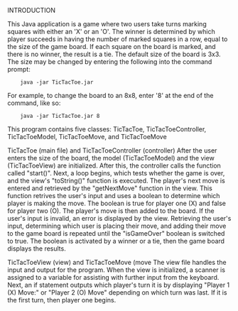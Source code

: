 INTRODUCTION

This Java application is a game where two users take turns marking squares with either an 'X' or an 'O'. The winner is determined by which
player succeeds in having the number of marked squares in a row, equal to the size of the game board. If each square on the board is marked,
and there is no winner, the result is a tie. The default size of the board is 3x3. The size may be changed by entering the following
into the command prompt: 

        java -jar TicTacToe.jar

For example, to change the board to an 8x8, enter '8' at the end of the command, like so: 

        java -jar TicTacToe.jar 8

This program contains five classes: TicTacToe, TicTacToeController, TicTacToeModel, TicTacToeMove, and TicTacToeMove

TicTacToe (main file) and TicTacToeController (controller)
        After the user enters the size of the board, the model (TicTacToeModel) and the view (TicTacToeView) are initialized.
        After this, the controller calls the function called "start()". Next, a loop begins, which tests whether the game is over, 
        and the view's "toString()" function is executed. The player's next move is entered and retrieved by the "getNextMove" function
        in the view. This function retrives the user's input and uses a boolean to determine which player is making the move. The boolean
        is true for player one (X) and false for player two (O). The player's move is then added to the board. If the user's input is invalid,
        an error is displayed by the view. Retrieving the user's input, determining which user is placing their move, and adding their move
        to the game board is repeated until the "isGameOver" boolean is switched to true. The boolean is activated by a winner or a tie,
        then the game board displays the results.

TicTacToeView (view) and TicTacToeMove (move
        The view file handles the input and output for the program. When the view is initialized, a scanner is assigned to a variable
        for assisting with further input from the keyboard. Next, an if statement outputs which player's turn it is by displaying
        "Player 1 (X) Move:" or "Player 2 (O) Move" depending on which turn was last. If it is the first turn, then player one begins. 
        
       

